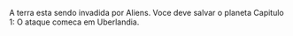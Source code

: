 A terra esta sendo invadida por Aliens. Voce deve salvar o planeta
Capitulo 1: O ataque comeca em Uberlandia.
